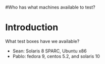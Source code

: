#Who has what machines available to test?

# Introduction #

What test boxes have we available?

  * Sean: Solaris 8 SPARC, Ubuntu x86
  * Pablo: fedora 9, centos 5.2, and solaris 10